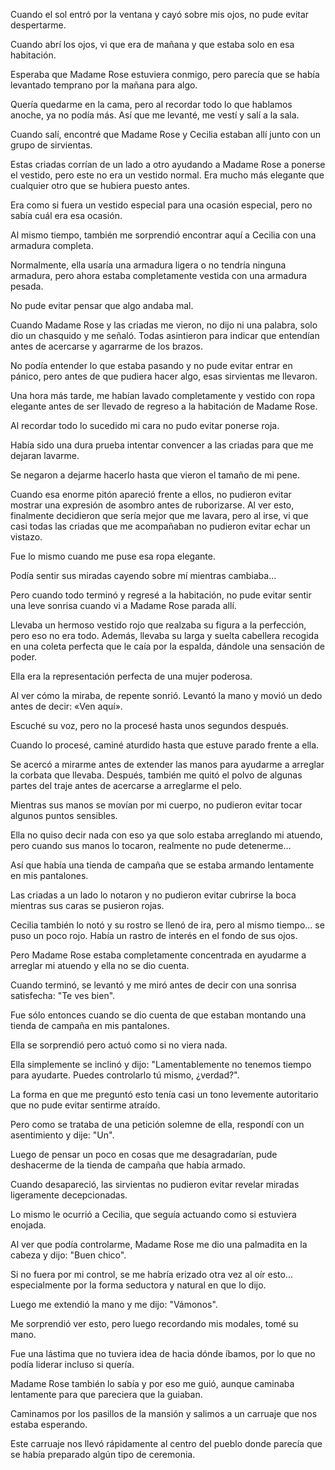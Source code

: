 
Cuando el sol entró por la ventana y cayó sobre mis ojos, no pude evitar despertarme.

Cuando abrí los ojos, vi que era de mañana y que estaba solo en esa habitación.

Esperaba que Madame Rose estuviera conmigo, pero parecía que se había levantado temprano por la mañana para algo.

Quería quedarme en la cama, pero al recordar todo lo que hablamos anoche, ya no podía más. Así que me levanté, me vestí y salí a la sala.

Cuando salí, encontré que Madame Rose y Cecilia estaban allí junto con un grupo de sirvientas.

Estas criadas corrían de un lado a otro ayudando a Madame Rose a ponerse el vestido, pero este no era un vestido normal. Era mucho más elegante que cualquier otro que se hubiera puesto antes.

Era como si fuera un vestido especial para una ocasión especial, pero no sabía cuál era esa ocasión.

Al mismo tiempo, también me sorprendió encontrar aquí a Cecilia con una armadura completa.

Normalmente, ella usaría una armadura ligera o no tendría ninguna armadura, pero ahora estaba completamente vestida con una armadura pesada.

No pude evitar pensar que algo andaba mal.

Cuando Madame Rose y las criadas me vieron, no dijo ni una palabra, solo dio un chasquido y me señaló. Todas asintieron para indicar que entendían antes de acercarse y agarrarme de los brazos.

No podía entender lo que estaba pasando y no pude evitar entrar en pánico, pero antes de que pudiera hacer algo, esas sirvientas me llevaron.

Una hora más tarde, me habían lavado completamente y vestido con ropa elegante antes de ser llevado de regreso a la habitación de Madame Rose.

Al recordar todo lo sucedido mi cara no pudo evitar ponerse roja.

Había sido una dura prueba intentar convencer a las criadas para que me dejaran lavarme.

Se negaron a dejarme hacerlo hasta que vieron el tamaño de mi pene.

Cuando esa enorme pitón apareció frente a ellos, no pudieron evitar mostrar una expresión de asombro antes de ruborizarse. Al ver esto, finalmente decidieron que sería mejor que me lavara, pero al irse, vi que casi todas las criadas que me acompañaban no pudieron evitar echar un vistazo.

Fue lo mismo cuando me puse esa ropa elegante.

Podía sentir sus miradas cayendo sobre mí mientras cambiaba…

Pero cuando todo terminó y regresé a la habitación, no pude evitar sentir una leve sonrisa cuando vi a Madame Rose parada allí.

Llevaba un hermoso vestido rojo que realzaba su figura a la perfección, pero eso no era todo. Además, llevaba su larga y suelta cabellera recogida en una coleta perfecta que le caía por la espalda, dándole una sensación de poder.

Ella era la representación perfecta de una mujer poderosa.

Al ver cómo la miraba, de repente sonrió. Levantó la mano y movió un dedo antes de decir: «Ven aquí».

Escuché su voz, pero no la procesé hasta unos segundos después.

Cuando lo procesé, caminé aturdido hasta que estuve parado frente a ella.

Se acercó a mirarme antes de extender las manos para ayudarme a arreglar la corbata que llevaba. Después, también me quitó el polvo de algunas partes del traje antes de acercarse a arreglarme el pelo.

Mientras sus manos se movían por mi cuerpo, no pudieron evitar tocar algunos puntos sensibles.

Ella no quiso decir nada con eso ya que solo estaba arreglando mi atuendo, pero cuando sus manos lo tocaron, realmente no pude detenerme...

Así que había una tienda de campaña que se estaba armando lentamente en mis pantalones.

Las criadas a un lado lo notaron y no pudieron evitar cubrirse la boca mientras sus caras se pusieron rojas.

Cecilia también lo notó y su rostro se llenó de ira, pero al mismo tiempo… se puso un poco rojo. Había un rastro de interés en el fondo de sus ojos.

Pero Madame Rose estaba completamente concentrada en ayudarme a arreglar mi atuendo y ella no se dio cuenta.

Cuando terminó, se levantó y me miró antes de decir con una sonrisa satisfecha: "Te ves bien".

Fue sólo entonces cuando se dio cuenta de que estaban montando una tienda de campaña en mis pantalones.

Ella se sorprendió pero actuó como si no viera nada.

Ella simplemente se inclinó y dijo: "Lamentablemente no tenemos tiempo para ayudarte. Puedes controlarlo tú mismo, ¿verdad?".

La forma en que me preguntó esto tenía casi un tono levemente autoritario que no pude evitar sentirme atraído.

Pero como se trataba de una petición solemne de ella, respondí con un asentimiento y dije: "Un".

Luego de pensar un poco en cosas que me desagradarían, pude deshacerme de la tienda de campaña que había armado.

Cuando desapareció, las sirvientas no pudieron evitar revelar miradas ligeramente decepcionadas.

Lo mismo le ocurrió a Cecilia, que seguía actuando como si estuviera enojada.

Al ver que podía controlarme, Madame Rose me dio una palmadita en la cabeza y dijo: "Buen chico".

Si no fuera por mi control, se me habría erizado otra vez al oír esto... especialmente por la forma seductora y natural en que lo dijo.

Luego me extendió la mano y me dijo: "Vámonos".

Me sorprendió ver esto, pero luego recordando mis modales, tomé su mano.

Fue una lástima que no tuviera idea de hacia dónde íbamos, por lo que no podía liderar incluso si quería.

Madame Rose también lo sabía y por eso me guió, aunque caminaba lentamente para que pareciera que la guiaban.

Caminamos por los pasillos de la mansión y salimos a un carruaje que nos estaba esperando.

Este carruaje nos llevó rápidamente al centro del pueblo donde parecía que se había preparado algún tipo de ceremonia.